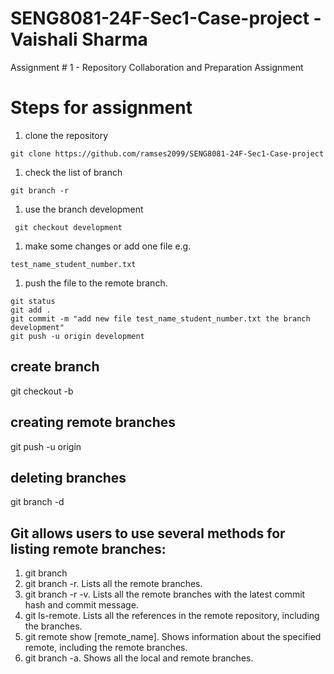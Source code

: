 # SENG8081-24F-Sec1-Case-project - Vaishali Sharma
Assignment # 1 - Repository Collaboration and Preparation Assignment

# Steps for assignment
1. clone the repository
```
git clone https://github.com/ramses2099/SENG8081-24F-Sec1-Case-project
```
1. check the list of branch
```
git branch -r
```
1. use the branch development 
```
 git checkout development
```
1. make some changes or add one file e.g.
```
test_name_student_number.txt
```
1. push the file to the remote branch.
```
git status
git add .
git commit -m "add new file test_name_student_number.txt the branch development"
git push -u origin development
```


## create branch

git checkout -b <name>

## creating remote branches

git push -u origin <name>

## deleting branches

git branch -d <name>

## Git allows users to use several methods for listing remote branches:

1. git branch
1. git branch -r. Lists all the remote branches.
1. git branch -r -v. Lists all the remote branches with the latest commit hash and commit message.
1. git ls-remote. Lists all the references in the remote repository, including the branches.
1. git remote show [remote_name]. Shows information about the specified remote, including the remote branches.
1. git branch -a. Shows all the local and remote branches.


